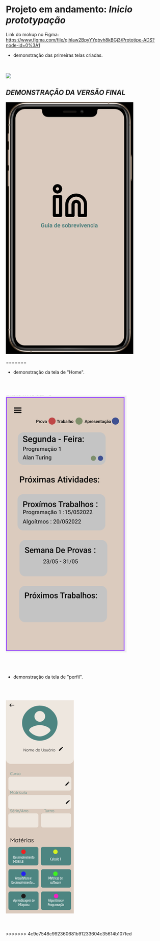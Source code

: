 Projeto em andamento:  *Inicio prototypação*
=======
Link do mokup no Figma: https://www.figma.com/file/qihlaw2BpyYYqbvh8kBGj3/Prototipe-ADS?node-id=0%3A1


- demonstração das primeiras telas criadas.


<br>
<br>
<img src ="image\todas as telas_versão final.png">



*DEMONSTRAÇÃO DA VERSÃO FINAL*
--
<img src ="image\projetinho fim.gif">


=======
- demonstração da tela de "Home".
<br></br>
<br></br>
<img src ="image/home.png">
<br></br>
<br></br>


- demonstração da tela de "perfil".
<br></br>
<br></br>
<img src ="image/TeladePerfil.png">
<br></br>
<br></br>
>>>>>>> 4c9e7548c992360681b91233604c35614b107fed
